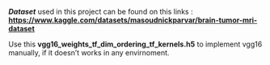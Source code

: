 ***Dataset*** used in this project can be found on this links : **https://www.kaggle.com/datasets/masoudnickparvar/brain-tumor-mri-dataset**

Use this **vgg16_weights_tf_dim_ordering_tf_kernels.h5** to implement vgg16 manually, if it doesn’t works in any envirnoment.
